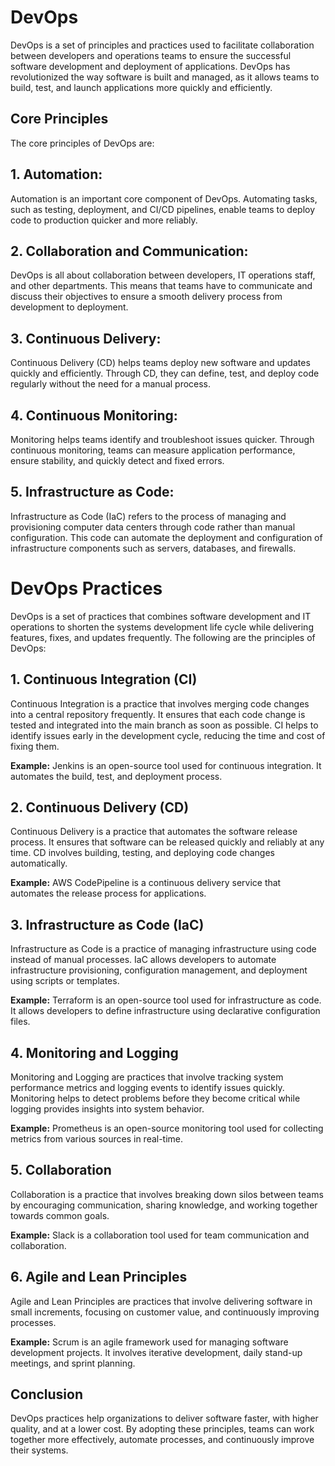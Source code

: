 # DevOps
DevOps is a set of principles and practices used to facilitate collaboration between developers and operations teams to ensure the successful software development and deployment of applications. DevOps has revolutionized the way software is built and managed, as it allows teams to build, test, and launch applications more quickly and efficiently.

## Core Principles

The core principles of DevOps are: 

## 1. Automation: 
Automation is an important core component of DevOps. Automating tasks, such as testing, deployment, and CI/CD pipelines, enable teams to deploy code to production quicker and more reliably.

## 2. Collaboration and Communication:
 DevOps is all about collaboration between developers, IT operations staff, and other departments. This means that teams have to communicate and discuss their objectives to ensure a smooth delivery process from development to deployment.

## 3. Continuous Delivery: 
Continuous Delivery (CD) helps teams deploy new software and updates quickly and efficiently. Through CD, they can define, test, and deploy code regularly without the need for a manual process.

## 4. Continuous Monitoring: 
Monitoring helps teams identify and troubleshoot issues quicker. Through continuous monitoring, teams can measure application performance, ensure stability, and quickly detect and fixed errors.

## 5. Infrastructure as Code: 
Infrastructure as Code (IaC) refers to the process of managing and provisioning computer data centers through code rather than manual configuration. This code can automate the deployment and configuration of infrastructure components such as servers, databases, and firewalls.

# DevOps Practices

DevOps is a set of practices that combines software development and IT operations to shorten the systems development life cycle while delivering features, fixes, and updates frequently. The following are the principles of DevOps:

## 1. Continuous Integration (CI)

Continuous Integration is a practice that involves merging code changes into a central repository frequently. It ensures that each code change is tested and integrated into the main branch as soon as possible. CI helps to identify issues early in the development cycle, reducing the time and cost of fixing them.

**Example:** Jenkins is an open-source tool used for continuous integration. It automates the build, test, and deployment process.

## 2. Continuous Delivery (CD)

Continuous Delivery is a practice that automates the software release process. It ensures that software can be released quickly and reliably at any time. CD involves building, testing, and deploying code changes automatically.

**Example:** AWS CodePipeline is a continuous delivery service that automates the release process for applications.

## 3. Infrastructure as Code (IaC)

Infrastructure as Code is a practice of managing infrastructure using code instead of manual processes. IaC allows developers to automate infrastructure provisioning, configuration management, and deployment using scripts or templates.

**Example:** Terraform is an open-source tool used for infrastructure as code. It allows developers to define infrastructure using declarative configuration files.

## 4. Monitoring and Logging

Monitoring and Logging are practices that involve tracking system performance metrics and logging events to identify issues quickly. Monitoring helps to detect problems before they become critical while logging provides insights into system behavior.

**Example:** Prometheus is an open-source monitoring tool used for collecting metrics from various sources in real-time.

## 5. Collaboration

Collaboration is a practice that involves breaking down silos between teams by encouraging communication, sharing knowledge, and working together towards common goals.

**Example:** Slack is a collaboration tool used for team communication and collaboration.

## 6. Agile and Lean Principles

Agile and Lean Principles are practices that involve delivering software in small increments, focusing on customer value, and continuously improving processes.

**Example:** Scrum is an agile framework used for managing software development projects. It involves iterative development, daily stand-up meetings, and sprint planning.

## Conclusion

DevOps practices help organizations to deliver software faster, with higher quality, and at a lower cost. By adopting these principles, teams can work together more effectively, automate processes, and continuously improve their systems.
